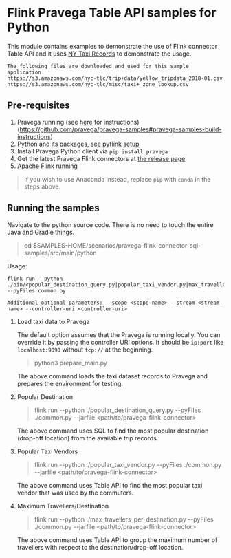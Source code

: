# Flink Pravega Table API samples for Python

This module contains examples to demonstrate the use of Flink connector Table API and it uses [NY Taxi Records](http://www.nyc.gov/html/tlc/html/about/trip_record_data.shtml) to demonstrate the usage.
```
The following files are downloaded and used for this sample application
https://s3.amazonaws.com/nyc-tlc/trip+data/yellow_tripdata_2018-01.csv
https://s3.amazonaws.com/nyc-tlc/misc/taxi+_zone_lookup.csv
```

## Pre-requisites
1. Pravega running (see [here](http://pravega.io/docs/latest/getting-started/) for instructions)(https://github.com/pravega/pravega-samples#pravega-samples-build-instructions)
2. Python and its packages, see [pyflink setup](https://ci.apache.org/projects/flink/flink-docs-stable/docs/dev/python/installation/)
3. Install Pravega Python client via `pip install pravega`
4. Get the latest Pravega Flink connectors at [the release page](https://github.com/pravega/flink-connectors/releases)
5. Apache Flink running

> If you wish to use Anaconda instead, replace `pip` with `conda` in the steps above.

## Running the samples

Navigate to the python source code. There is no need to touch the entire Java and Gradle things.
> cd $SAMPLES-HOME/scenarios/pravega-flink-connector-sql-samples/src/main/python

Usage:

```
flink run --python ./bin/<popular_destination_query.py|popular_taxi_vendor.py|max_travellers_per_destination.py> --pyFiles common.py

Additional optional parameters: --scope <scope-name> --stream <stream-name> --controller-uri <controller-uri>
```

1. Load taxi data to Pravega

    The default option assumes that the Pravega is running locally. You can override it by passing the controller URI options. It should be `ip:port` like `localhost:9090` without `tcp://` at the beginning.

    > python3 prepare_main.py

    The above command loads the taxi dataset records to Pravega and prepares the environment for testing.

2. Popular Destination

    > flink run --python ./popular_destination_query.py --pyFiles ./common.py --jarfile <path/to/pravega-flink-connector>

    The above command uses SQL to find the most popular destination (drop-off location) from the available trip records.

3. Popular Taxi Vendors

    > flink run --python ./popular_taxi_vendor.py --pyFiles ./common.py --jarfile <path/to/pravega-flink-connector>

    The above command uses Table API to find the most popular taxi vendor that was used by the commuters.

4. Maximum Travellers/Destination

    > flink run --python ./max_travellers_per_destination.py --pyFiles ./common.py --jarfile <path/to/pravega-flink-connector>

    The above command uses Table API to group the maximum number of travellers with respect to the destination/drop-off location. 
